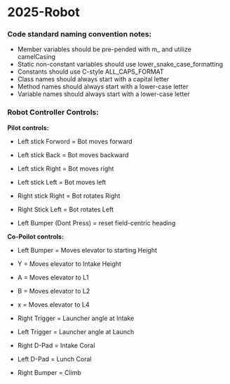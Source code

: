 # 2025-Robot

### Code standard naming convention notes:
* Member variables should be pre-pended with m_ and utilize camelCasing
* Static non-constant variables should use lower_snake_case_formatting
* Constants should use C-style ALL_CAPS_FORMAT
* Class names should always start with a capital letter
* Method names should always start with a lower-case letter
* Variable names should always start with a lower-case letter

### Robot Controller Controls:
**Pilot controls:**
* Left stick Forword = Bot moves forward
* Left stick Back = Bot moves backward
* Left stick Right = Bot moves right
* Left stick Left = Bot moves left

* Right stick Right = Bot rotates Right
* Right Stick Left = Bot rotates Left

* Left Bumper (Dont Press) = reset field-centric heading

**Co-Poilot controls:**
* Left Bumper = Moves elevator to starting Height
* Y = Moves elevator to Intake Height
* A = Moves elevator to L1
* B = Moves elevator to L2

* x = Moves elevator to L4

* Right Trigger = Launcher angle at Intake
* Left Trigger = Launcher angle at Launch

* Right D-Pad = Intake Coral
* Left D-Pad = Lunch Coral

* Right Bumper = Climb
